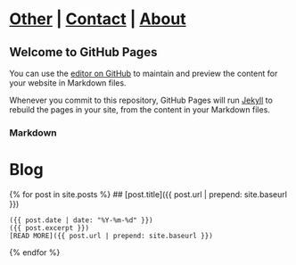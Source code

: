 # [Other](other) | [Contact](contact) | [About](about)

## Welcome to GitHub Pages

You can use the [editor on GitHub](https://github.com/canteroe/hello-world/edit/master/README.md) to maintain and preview the content for your website in Markdown files.

Whenever you commit to this repository, GitHub Pages will run [Jekyll](https://jekyllrb.com/) to rebuild the pages in your site, from the content in your Markdown files.

### Markdown

# Blog
{% for post in site.posts %}
    ## [post.title]({{ post.url | prepend: site.baseurl }})
    
    ({{ post.date | date: "%Y-%m-%d" }})
    ({{ post.excerpt }})
    [READ MORE]({{ post.url | prepend: site.baseurl }})
{% endfor %}

